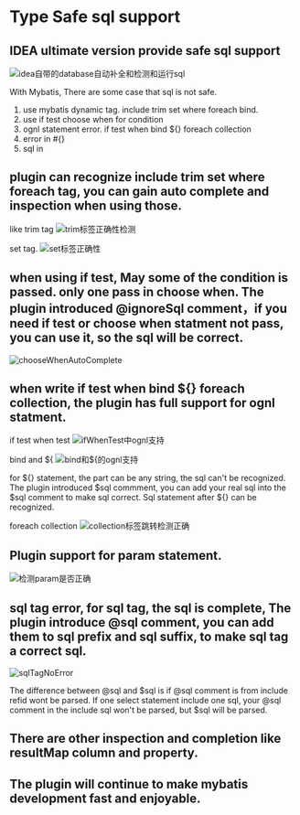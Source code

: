 #  Type Safe sql support

## IDEA ultimate version provide safe sql support
![idea自带的database自动补全和检测和运行sql](https://coding.net/u/gejun123456/p/MyBatisCodeHelper-Pro/git/raw/master/screenshots/idea自带的database自动补全和检测和运行sql.gif)

With Mybatis, There are some case that sql is not safe.
1. use mybatis dynamic tag. include trim set where foreach bind.
2. use if test choose when for condition
3. ognl statement error. if test when bind ${} foreach collection
4. error in #{}
5. sql in <sql></sql>

## plugin can recognize include trim set where foreach tag, you can gain auto complete and inspection when using those.
like trim tag
![trim标签正确性检测](https://coding.net/u/gejun123456/p/MyBatisCodeHelper-Pro/git/raw/master/screenshots/trim标签正确性检测.gif)

set tag.
![set标签正确性](https://coding.net/u/gejun123456/p/MyBatisCodeHelper-Pro/git/raw/master/screenshots/set标签正确性.gif)

## when using if test, May some of the condition is passed. only one pass in choose when. The plugin introduced @ignoreSql comment，if you need if test or choose when statment not pass, you can use it, so the sql will be correct.

![chooseWhenAutoComplete](https://coding.net/u/gejun123456/p/MyBatisCodeHelper-Pro/git/raw/master/screenshots/chooseWhenAutoComplete.gif)

## when write if test when bind ${} foreach collection, the plugin has full support for ognl statment.

if test when test
![ifWhenTest中ognl支持](https://coding.net/u/gejun123456/p/MyBatisCodeHelper-Pro/git/raw/master/screenshots/ifWhenTest中ognl支持.gif)

bind and ${
![bind和${的ognl支持](https://coding.net/u/gejun123456/p/MyBatisCodeHelper-Pro/git/raw/master/screenshots/bind和${的ognl支持.gif)

for ${} statement, the part can be any string, the sql can't be recognized. The plugin introduced $sql commment, you can add your real sql into the $sql comment to make sql correct. Sql statement after ${} can be recognized.

foreach collection
![collection标签跳转检测正确](https://coding.net/u/gejun123456/p/MyBatisCodeHelper-Pro/git/raw/master/screenshots/collection标签跳转检测正确.gif)

## Plugin support for param statement.
![检测param是否正确](https://coding.net/u/gejun123456/p/MyBatisCodeHelper-Pro/git/raw/master/screenshots/检测param是否正确.gif)

## sql tag error, for sql tag, the sql is complete, The plugin introduce @sql comment, you can add them to sql prefix and sql suffix, to make sql tag a correct sql. 
![sqlTagNoError](https://coding.net/u/gejun123456/p/MyBatisCodeHelper-Pro/git/raw/master/screenshots/sqlTagNoError.gif)

The difference between @sql and $sql is if @sql comment is from include refid wont be parsed. If one select statement include one sql, your @sql comment in the include sql won't be parsed, but $sql will be parsed. 

## There are other inspection and completion like resultMap column and property. 

## The plugin will continue to make mybatis development fast and enjoyable.
